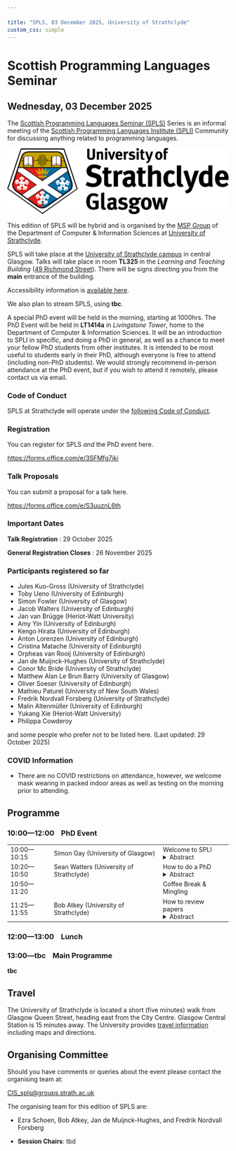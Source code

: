 ```yaml
---

title: "SPLS, 03 December 2025, University of Strathclyde"
custom_css: simple
---
```


# Scottish Programming Languages Seminar

## Wednesday, 03 December 2025

The
[Scottish Programming Languages Seminar (SPLS)](https://scottish-pl-institute.github.io/spls)
Series is an informal meeting of the
[Scottish Programming Languages Institute (SPLI)](https://scottish-pl-institute.github.io/)
Community for discussing anything related to programming languages.

<div class="header">
<a href="https://www.strath.ac.uk">
<img class="logo" src="../../../assets/images/strathclyde.jpg" alt="University of Strathclyde">
</a>
</div>


This edition of SPLS will be hybrid and is organised by the
[MSP Group](https://msp.cis.strath.ac.uk)
of the Department of Computer & Information Sciences at
[University of Strathclyde](https://www.strath.ac.uk).

SPLS will take place at the
[University of Strathclyde campus](https://www.strath.ac.uk/maps/)
in central Glasgow.
Talks will take place in room **TL325** in the *Learning and Teaching Building*
([49 Richmond Street](https://maps.app.goo.gl/bReUXWTAfPWAdSSf6)).
There will be signs directing you from the **main** entrance of the building.

Accessibility information is [available here](https://www.accessable.co.uk/university-of-strathclyde-glasgow/).

We also plan to stream SPLS, using **tbc**.

A special PhD event will be held in the morning, starting at 1000hrs.
The PhD Event will be held in **LT1414a** in *Livingstone Tower*,
home to the Department of Computer & Information Sciences.
It will be an introduction to SPLI in specific,
and doing a PhD in general,
as well as a chance to meet your fellow PhD students from other institutes.
It is intended to be most useful to students early in their PhD, although everyone is free to attend (including non-PhD students). We would strongly recommend in-person attendance at the PhD event, but if you wish to attend it remotely, please contact us via email.

### Code of Conduct

SPLS at Strathclyde will operate under the [following Code of Conduct](CODE-OF-CONDUCT).


### Registration

You can register for SPLS *and* the PhD event here.

<https://forms.office.com/e/3SFMfg7iki>

### Talk Proposals

You can submit a proposal for a talk here.

<https://forms.office.com/e/S3uuznL6th>

### Important Dates

**Talk Registration**
:  29 October 2025


**General Registration Closes**
:  26 November 2025

### Participants registered so far

* Jules Kuo-Gross (University of Strathclyde)
* Toby Ueno (University of Edinburgh)
* Simon Fowler (University of Glasgow)
* Jacob Walters (University of Edinburgh)
* Jan van Brügge (Heriot-Watt University)
* Amy Yin (University of Edinburgh)
* Kengo Hirata (University of Edinburgh)
* Anton Lorenzen (University of Edinburgh)
* Cristina Matache (University of Edinburgh)
* Orpheas van Rooij (University of Edinburgh)
* Jan de Muijnck-Hughes (University of Strathclyde)
* Conor Mc Bride (University of Strathclyde)
* Matthew Alan Le Brun Barry (University of Glasgow)
* Oliver Soeser (University of Edinburgh)
* Mathieu Paturel (University of New South Wales)
* Fredrik Nordvall Forsberg (University of Strathclyde)
* Malin Altenmüller (University of Edinburgh)
* Yukang Xie (Heriot-Watt University)
* Philippa Cowderoy

and some people who prefer not to be listed here. (Last updated: 29 October 2025)

### COVID Information

+ There are no COVID restrictions on attendance, however, we welcome mask wearing in packed indoor areas as well as testing on the morning prior to attending.

## Programme
### 10:00&mdash;12:00 &nbsp;&nbsp; PhD Event
<table>
<tr>
<td>
10:00&mdash;10:15
</td>
<td class="author"> Simon Gay (University of Glasgow) </td>
<td class="title">
<span>
Welcome to SPLI
</span>
<details>
<summary>Abstract</summary>
<p>
TBD

</p>
</details>
</td>
</tr>
<tr>
<td>
10:20&mdash;10:50
</td>
<td class="author"> Sean Watters (University of Strathclyde) </td>
<td class="title">
<span>
How to do a PhD
</span>
<details>
<summary>Abstract</summary>
<p>
TBD

</p>
</details>
</td>
</tr>
<tr>
<td>
10:50&mdash;11:20
</td>
<td class="author"> </td>
<td class="title">
<span>
Coffee Break & Mingling
</span>
</td>
</tr>
<tr>
<td>
11:25&mdash;11:55
</td>
<td class="author"> Bob Atkey (University of Strathclyde) </td>
<td class="title">
<span>
How to review papers
</span>
<details>
<summary>Abstract</summary>
<p>
TBD

</p>
</details>
</td>
</tr>
</table>

### 12:00&mdash;13:00 &nbsp;&nbsp; Lunch

### 13:00&mdash;tbc &nbsp;&nbsp; Main Programme

**tbc**

## Travel

The University of Strathclyde is located a short (five minutes) walk from Glasgow Queen Street, heading east from the City Centre. Glasgow Central Station is 15 minutes away.
The University provides [travel information](https://www.strath.ac.uk/maps/) including maps and directions.


## Organising Committee

Should you have comments or queries about the event please contact the organising team at:

   CIS_spls@groups.strath.ac.uk

The organising team for this edition of SPLS are:

+ Ezra Schoen, Bob Atkey, Jan de Muijnck-Hughes, and Fredrik Nordvall Forsberg

+ **Session Chairs**: tbd
